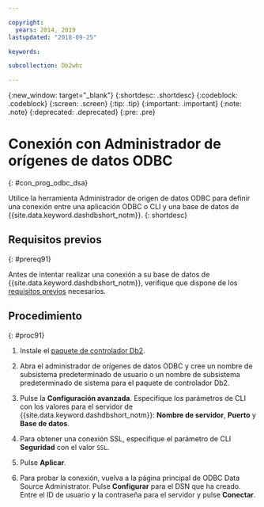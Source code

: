 ```yaml
---

copyright:
  years: 2014, 2019
lastupdated: "2018-09-25"

keywords:

subcollection: Db2whc

---
```


<!-- Attribute definitions --> 
{:new_window: target="_blank"}
{:shortdesc: .shortdesc}
{:codeblock: .codeblock}
{:screen: .screen}
{:tip: .tip}
{:important: .important}
{:note: .note}
{:deprecated: .deprecated}
{:pre: .pre}

# Conexión con Administrador de orígenes de datos ODBC
{: #con_prog_odbc_dsa}

Utilice la herramienta Administrador de origen de datos ODBC para definir una conexión entre una aplicación ODBC o CLI y una base de datos de {{site.data.keyword.dashdbshort_notm}}.
{: shortdesc}

## Requisitos previos
{: #prereq91}

Antes de intentar realizar una conexión a su base de datos de {{site.data.keyword.dashdbshort_notm}}, verifique que dispone de los [requisitos previos](/docs/services/Db2whc/connecting?topic=Db2whc-connect_ov#prereqs) necesarios.

<!-- Before you can connect to your database, you must perform the following steps:

- [Verify prerequisites](prereqs.html), including installing driver packages, configuring your local environment, and downloading SSL certificates (if needed)
- Collect [connection information](credentials.html), including database details such as host name and port numbers, and connection credentials such as user ID and password -->

## Procedimiento
{: #proc91}

1. Instale el [paquete de controlador Db2](/docs/services/Db2whc?topic=Db2whc-dr_pkg#dr_pkg).

2. Abra el administrador de orígenes de datos ODBC y cree un nombre de subsistema predeterminado de usuario o un nombre de subsistema predeterminado de sistema para el paquete de controlador Db2.
    
3. Pulse la **Configuración avanzada**. Especifique los parámetros de CLI con los valores para el servidor de {{site.data.keyword.dashdbshort_notm}}: **Nombre de servidor**, **Puerto** y **Base de datos**.
    
4. Para obtener una conexión SSL, especifique el parámetro de CLI **Seguridad** con el valor `SSL`.
    
5. Pulse **Aplicar**.
    
6. Para probar la conexión, vuelva a la página principal de ODBC Data Source Administrator. Pulse **Configurar** para el DSN que ha creado. Entre el ID de usuario y la contraseña para el servidor y pulse **Conectar**.

